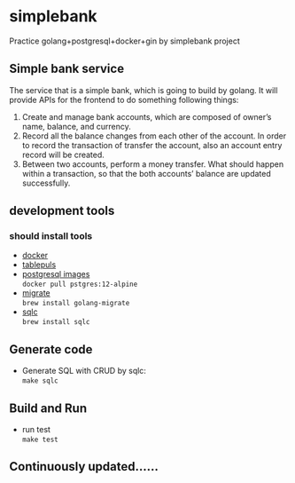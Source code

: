 # simplebank
Practice golang+postgresql+docker+gin by simplebank project

## Simple bank service

The service that is a simple bank, which is going to build by golang. It will provide APIs for the frontend to do something following things:

1. Create and manage bank accounts, which are composed of owner’s name, balance, and currency.
2. Record all the balance changes from each other of the account. In order to record the transaction of transfer the account, also an account entry record will be created.
3. Between two accounts, perform a money transfer. What should happen within a transaction, so that the both accounts’ balance are updated successfully.

## development tools

### should install tools

- [docker](https://www.docker.com/products/docker-desktop)
- [tablepuls](https://tableplus.com/)
- [postgresql images](hub.docker.com/_/postgres)  
`docker pull pstgres:12-alpine`
- [migrate](https://github.com/golang-migrate/migrate/tree/master/cmd/migrate)  
`brew install golang-migrate`
- [sqlc](https://github.com/kyleconroy/sqlc#installation)  
`brew install sqlc`

## Generate code

- Generate SQL with CRUD by sqlc:  
`make sqlc`

## Build and Run

- run test  
`make test`

## Continuously updated......
